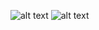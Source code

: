 ![alt text](https://github.com/[bodowd]/[django-todo-react]/blob/[main]/index.png?raw=true)
![alt text](https://github.com/[bodowd]/[django-todo-react]/blob/[main]/backend.png?raw=true)